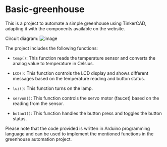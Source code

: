 # Basic-greenhouse

This is a project to automate a simple greenhouse using TinkerCAD, adapting it with the components available on the website.

Circuit diagram:
![image](https://user-images.githubusercontent.com/102702376/171334783-79cf059f-7dd4-4d23-81ab-2a3d08ee2fc8.png)

The project includes the following functions:

- `temp()`: This function reads the temperature sensor and converts the analog value to temperature in Celsius.

- `LCD()`: This function controls the LCD display and shows different messages based on the temperature reading and button status.

- `luz()`: This function turns on the lamp.

- `servom()`: This function controls the servo motor (faucet) based on the reading from the sensor.

- `botao1()`: This function handles the button press and toggles the button status.

Please note that the code provided is written in Arduino programming language and can be used to implement the mentioned functions in the greenhouse automation project.
